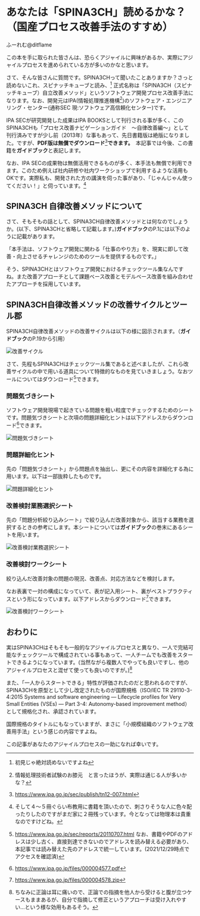 # あなたは「SPINA3CH」読めるかな？（国産プロセス改善手法のすすめ）

<div class="flushright">ふーれむ@ditflame</div>

この本を手に取られた皆さんは、恐らくアジャイルに興味があるか、実際にアジャイルプロセスを進められている方が多いのかなと思います。

さて、そんな皆さんに質問です。SPINA3CHって聞いたことありますか？さっと読めないこれ、スピナッチキューブと読み、[^yomenai] 正式名称は「SPINA3CH（スピナッチキューブ）自立改善メソッド」というソフトウェア開発プロセス改善手法になります。なお、開発元はIPA(情報処理推進機構[^ipa])のソフトウェア・エンジニアリング・センター(通称SEC 現:ソフトウェア高信頼化センター)です。

[^yomenai]:初見じゃ絶対読めないですよね

[^ipa]:情報処理技術者試験のお膝元　と言ったほうが、実際は通じる人が多いかな？

IPA SECが研究開発した成果はIPA BOOKSとして刊行される事が多く、このSPINA3CHも「プロセス改善ナビゲーションガイド　～自律改善編～」として刊行済みですが少し前（2013年）な事もあって、先日書籍版は絶版になりました。ですが、**PDF版は無償でダウンロード**[^pdf]**できます。**　本記事では今後、この書籍を**ガイドブック**と表記します。

[^pdf]:https://www.ipa.go.jp/sec/publish/tn12-007.html

なお、IPA SECの成果物は無償活用できるものが多く、本手法も無償で利用できます。このため例えば社内研修や社内ワークショップで利用するような活用もOKです。実際私も、開発された方の講演を伺った事があり、「じゃんじゃん使ってください！」と伺っています。[^yodan]

[^yodan]:そして４～５冊ぐらい布教用に書籍を頂いたので、刺さりそうな人に色々配ったりしたのですがまだ家に２冊残っています。今となっては物理本は貴重なのですけどね。

## SPINA3CH 自律改善メソッドについて

さて、そもそもの話として、SPINA3CH自律改善メソッドとは何なのでしょうか。(以下、SPINA3CHと省略して記載します。)**ガイドブック**のP.1には以下のように記載があります。

「本手法は、ソフトウェア開発に関わる「仕事のやり方」を、現実に即して改善・向上させるチャレンジのためのツールを提供するものです。」

そう、SPINA3CHとはソフトウェア開発におけるチェックツール集なんですね。また改善アプローチとして課題ベース改善とモデルベース改善を組み合わせたアプローチを採用しています。

 ## SPINA3CH自律改善メソッドの改善サイクルとツール郡

SPINA3CH自律改善メソッドの改善サイクルは以下の様に図示されます。（**ガイドブック**のP.19から引用）

![改善サイクル](images/chap-ditflame/8steps.jpg?scale=0.4)

さて、先程もSPINA3CHはチェックツール集であると述べましたが、これら改善サイクルの中で用いる道具について特徴的なものを見ていきましょう。なおツールについてはダウンロード[^Download]できます。

[^Download]:https://www.ipa.go.jp/sec/reports/20110707.html なお、書籍やPDFのアドレスは少し古く、直接到達できないのでアドレスを読み替える必要があり、本記事では読み替えた先のアドレスで統一しています。(2021/12/29時点でアクセスを確認済)

### 問題気づきシート

ソフトウェア開発現場で起きている問題を粗い粒度でチェックするためのシートです。問題気づきシートと次項の問題詳細化ヒントは以下アドレスからダウンロード[^Download2]できます。

![問題気づきシート](images/chap-ditflame/ProblemCheckSheet.jpg?scale=0.4)

[^Download2]:https://www.ipa.go.jp/files/000004577.pdf

### 問題詳細化ヒント

先の「問題気づきシート」から問題点を抽出し、更にその内容を詳細化する為に用います。以下は一部抜粋したものです。

![問題詳細化ヒント](images/chap-ditflame/ProblemDrillDown.jpg?scale=0.4)

### 改善検討業務選択シート

先の「問題分析絞り込みシート」で絞り込んだ改善対象から、該当する業務を選択するときの参考にします。本シートについては**ガイドブック**の巻末にあるシートを用います。

![改善検討業務選択シート](images/chap-ditflame/KaizenChoice.jpg?scale=0.4)

### 改善検討ワークシート

絞り込んだ改善対象の問題の現況、改善点、対応方法などを検討します。

なお表裏で一対の構成になっていて、表が記入用シート、裏がベストプラクティスという形になっています。以下アドレスからダウンロード[^Download3]できます。

![改善検討ワークシート](images/chap-ditflame/KaizenWorkSheet.jpg?scale=0.9)

[^Download3]:https://www.ipa.go.jp/files/000004578.zip

## おわりに

実はSPINA3CHはそもそも一般的なアジャイルプロセスと異なり、一人で完結可能なチェックツールで構成されている事もあって、一人チームでも改善をスタートできるようになっています。(当然ながら複数人でやっても良いですし、他のアジャイルプロセスと混ぜて使っても良いのですが。)[^hitori]

また、「一人からスタートできる」特性が評価されたのだと思われるのですが、SPINA3CHを原型として少し改定されたものが国際規格（ISO/IEC TR 29110-3-4:2015 Systems and software engineering — Lifecycle profiles for Very Small Entities (VSEs) — Part 3-4: Autonomy-based improvement method）として規格化され、承認されています。

国際規格のタイトルにもなっていますが、まさに「小規模組織のソフトウェア改善用手法」という感じの内容ですよね。

この記事があなたのアジャイルプロセスの一助になれば幸いです。

[^hitori]:ちなみに正論は耳に痛いので、正論での指摘を他人から受けると腹が立つケースもままあるが、自分で指摘して修正というアプローチは受け入れやすい…という様な効用もあるそう。
